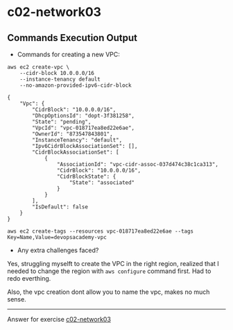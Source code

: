 # c02-network03

## Commands Execution Output

- Commands for creating a new VPC:
```
aws ec2 create-vpc \
    --cidr-block 10.0.0.0/16
    --instance-tenancy default
    --no-amazon-provided-ipv6-cidr-block

{
    "Vpc": {
        "CidrBlock": "10.0.0.0/16",
        "DhcpOptionsId": "dopt-3f381258",
        "State": "pending",
        "VpcId": "vpc-018717ea8ed22e6ae",
        "OwnerId": "873547843801",
        "InstanceTenancy": "default",
        "Ipv6CidrBlockAssociationSet": [],
        "CidrBlockAssociationSet": [
            {
                "AssociationId": "vpc-cidr-assoc-037d474c38c1ca313",
                "CidrBlock": "10.0.0.0/16",
                "CidrBlockState": {
                    "State": "associated"
                }
            }
        ],
        "IsDefault": false
    }
}

aws ec2 create-tags --resources vpc-018717ea8ed22e6ae --tags Key=Name,Value=devopsacademy-vpc

```

- Any extra challenges faced?

Yes, struggling myselft to create the VPC in the right region, realized that I needed to change the region with `aws configure` command first. Had to redo everthing. 

Also, the vpc creation dont allow you to name the vpc, makes no much sense.

<!-- Don't change anything below this point-->
***
Answer for exercise [c02-network03](https://github.com/devopsacademyau/academy/blob/893381c6f0b69434d9e8597d3d4b1c17f9bc1371/classes/02class/exercises/c02-network03/README.md)